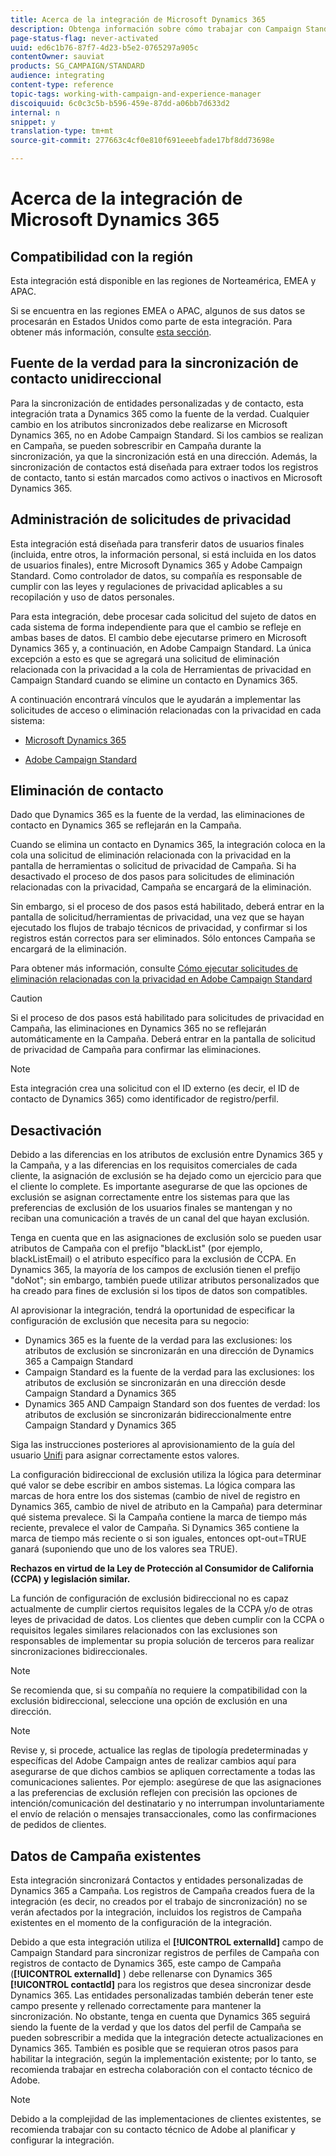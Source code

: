 ```yaml
---
title: Acerca de la integración de Microsoft Dynamics 365
description: Obtenga información sobre cómo trabajar con Campaign Standard y Microsoft Dynamics 365
page-status-flag: never-activated
uuid: ed6c1b76-87f7-4d23-b5e2-0765297a905c
contentOwner: sauviat
products: SG_CAMPAIGN/STANDARD
audience: integrating
content-type: reference
topic-tags: working-with-campaign-and-experience-manager
discoiquuid: 6c0c3c5b-b596-459e-87dd-a06bb7d633d2
internal: n
snippet: y
translation-type: tm+mt
source-git-commit: 277663c4cf0e810f691eeebfade17bf8dd73698e

---
```



# Acerca de la integración de Microsoft Dynamics 365

## Compatibilidad con la región

Esta integración está disponible en las regiones de Norteamérica, EMEA y APAC.

Si se encuentra en las regiones EMEA o APAC, algunos de sus datos se procesarán en Estados Unidos como parte de esta integración. Para obtener más información, consulte [esta sección](../../reporting/using/about-dynamic-reports.md#dynamic-reporting-usage-agreement).

## Fuente de la verdad para la sincronización de contacto unidireccional

Para la sincronización de entidades personalizadas y de contacto, esta integración trata a Dynamics 365 como la fuente de la verdad. Cualquier cambio en los atributos sincronizados debe realizarse en Microsoft Dynamics 365, no en Adobe Campaign Standard. Si los cambios se realizan en Campaña, se pueden sobrescribir en Campaña durante la sincronización, ya que la sincronización está en una dirección.  Además, la sincronización de contactos está diseñada para extraer todos los registros de contacto, tanto si están marcados como activos o inactivos en Microsoft Dynamics 365.

## Administración de solicitudes de privacidad

Esta integración está diseñada para transferir datos de usuarios finales (incluida, entre otros, la información personal, si está incluida en los datos de usuarios finales), entre Microsoft Dynamics 365 y Adobe Campaign Standard.  Como controlador de datos, su compañía es responsable de cumplir con las leyes y regulaciones de privacidad aplicables a su recopilación y uso de datos personales.

Para esta integración, debe procesar cada solicitud del sujeto de datos en cada sistema de forma independiente para que el cambio se refleje en ambas bases de datos. El cambio debe ejecutarse primero en Microsoft Dynamics 365 y, a continuación, en Adobe Campaign Standard. La única excepción a esto es que se agregará una solicitud de eliminación relacionada con la privacidad a la cola de Herramientas de privacidad en Campaign Standard cuando se elimine un contacto en Dynamics 365.

A continuación encontrará vínculos que le ayudarán a implementar las solicitudes de acceso o eliminación relacionadas con la privacidad en cada sistema:

* [Microsoft Dynamics 365](https://docs.microsoft.com/en-us/microsoft-365/compliance/gdpr-dsr-dynamics365?toc=/microsoft-365/enterprise/toc.json)

* [Adobe Campaign Standard](https://www.adobe.io/apis/experiencecloud/gdpr/docs.html)

## Eliminación de contacto

Dado que Dynamics 365 es la fuente de la verdad, las eliminaciones de contacto en Dynamics 365 se reflejarán en la Campaña.

Cuando se elimina un contacto en Dynamics 365, la integración coloca en la cola una solicitud de eliminación relacionada con la privacidad en la pantalla de herramientas o solicitud de privacidad de Campaña.  Si ha desactivado el proceso de dos pasos para solicitudes de eliminación relacionadas con la privacidad, Campaña se encargará de la eliminación.

Sin embargo, si el proceso de dos pasos está habilitado, deberá entrar en la pantalla de solicitud/herramientas de privacidad, una vez que se hayan ejecutado los flujos de trabajo técnicos de privacidad, y confirmar si los registros están correctos para ser eliminados.  Sólo entonces Campaña se encargará de la eliminación.

Para obtener más información, consulte [Cómo ejecutar solicitudes de eliminación relacionadas con la privacidad en Adobe Campaign Standard](https://docs.adobe.com/content/help/en/campaign-learn/campaign-standard-tutorials/privacy/execute-privacy-requests.html)

>[!CAUTION]
>
>Si el proceso de dos pasos está habilitado para solicitudes de privacidad en Campaña, las eliminaciones en Dynamics 365 no se reflejarán automáticamente en la Campaña.  Deberá entrar en la pantalla de solicitud de privacidad de Campaña para confirmar las eliminaciones.

>[!NOTE]
>
>Esta integración crea una solicitud con el ID externo (es decir, el ID de contacto de Dynamics 365) como identificador de registro/perfil.

## Desactivación

Debido a las diferencias en los atributos de exclusión entre Dynamics 365 y la Campaña, y a las diferencias en los requisitos comerciales de cada cliente, la asignación de exclusión se ha dejado como un ejercicio para que el cliente lo complete. Es importante asegurarse de que las opciones de exclusión se asignan correctamente entre los sistemas para que las preferencias de exclusión de los usuarios finales se mantengan y no reciban una comunicación a través de un canal del que hayan exclusión.

Tenga en cuenta que en las asignaciones de exclusión solo se pueden usar atributos de Campaña con el prefijo &quot;blackList&quot; (por ejemplo, blackListEmail) o el atributo específico para la exclusión de CCPA.  En Dynamics 365, la mayoría de los campos de exclusión tienen el prefijo &quot;doNot&quot;; sin embargo, también puede utilizar atributos personalizados que ha creado para fines de exclusión si los tipos de datos son compatibles.

Al aprovisionar la integración, tendrá la oportunidad de especificar la configuración de exclusión que necesita para su negocio:

* Dynamics 365 es la fuente de la verdad para las exclusiones: los atributos de exclusión se sincronizarán en una dirección de Dynamics 365 a Campaign Standard
* Campaign Standard es la fuente de la verdad para las exclusiones: los atributos de exclusión se sincronizarán en una dirección desde Campaign Standard a Dynamics 365
* Dynamics 365 AND Campaign Standard son dos fuentes de verdad: los atributos de exclusión se sincronizarán bidireccionalmente entre Campaign Standard y Dynamics 365

Siga las instrucciones posteriores al aprovisionamiento de la guía del usuario [Unifi](https://drive.google.com/drive/folders/16seHF45e6bFxHX15zWLqFLEXymCuA_wn) para asignar correctamente estos valores.

La configuración bidireccional de exclusión utiliza la lógica para determinar qué valor se debe escribir en ambos sistemas.  La lógica compara las marcas de hora entre los dos sistemas (cambio de nivel de registro en Dynamics 365, cambio de nivel de atributo en la Campaña) para determinar qué sistema prevalece.  Si la Campaña contiene la marca de tiempo más reciente, prevalece el valor de Campaña.  Si Dynamics 365 contiene la marca de tiempo más reciente o si son iguales, entonces opt-out=TRUE ganará (suponiendo que uno de los valores sea TRUE).

**Rechazos en virtud de la Ley de Protección al Consumidor de California (CCPA) y legislación similar.**

La función de configuración de exclusión bidireccional no es capaz actualmente de cumplir ciertos requisitos legales de la CCPA y/o de otras leyes de privacidad de datos. Los clientes que deben cumplir con la CCPA o requisitos legales similares relacionados con las exclusiones son responsables de implementar su propia solución de terceros para realizar sincronizaciones bidireccionales.

>[!NOTE]
>
>Se recomienda que, si su compañía no requiere la compatibilidad con la exclusión bidireccional, seleccione una opción de exclusión en una dirección.

>[!NOTE]
>
>Revise y, si procede, actualice las reglas de tipología predeterminadas y específicas del Adobe Campaign antes de realizar cambios aquí para asegurarse de que dichos cambios se apliquen correctamente a todas las comunicaciones salientes. Por ejemplo: asegúrese de que las asignaciones a las preferencias de exclusión reflejen con precisión las opciones de intención/comunicación del destinatario y no interrumpan involuntariamente el envío de relación o mensajes transaccionales, como las confirmaciones de pedidos de clientes.

## Datos de Campaña existentes

Esta integración sincronizará Contactos y entidades personalizadas de Dynamics 365 a Campaña. Los registros de Campaña creados fuera de la integración (es decir, no creados por el trabajo de sincronización) no se verán afectados por la integración, incluidos los registros de Campaña existentes en el momento de la configuración de la integración.

Debido a que esta integración utiliza el **[!UICONTROL externalId]** campo de Campaign Standard para sincronizar registros de perfiles de Campaña con registros de contacto de Dynamics 365, este campo de Campaña (**[!UICONTROL externalId]** ) debe rellenarse con Dynamics 365 **[!UICONTROL contactId]** para los registros que desea sincronizar desde Dynamics 365.  Las entidades personalizadas también deberán tener este campo presente y rellenado correctamente para mantener la sincronización.  No obstante, tenga en cuenta que Dynamics 365 seguirá siendo la fuente de la verdad y que los datos del perfil de Campaña se pueden sobrescribir a medida que la integración detecte actualizaciones en Dynamics 365.  También es posible que se requieran otros pasos para habilitar la integración, según la implementación existente; por lo tanto, se recomienda trabajar en estrecha colaboración con el contacto técnico de Adobe.

>[!NOTE]
>
>Debido a la complejidad de las implementaciones de clientes existentes, se recomienda trabajar con su contacto técnico de Adobe al planificar y configurar la integración.
